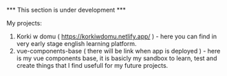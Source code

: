 *** This section is under development ***

My projects:

1. Korki w domu ( https://korkiwdomu.netlify.app/ ) - here you can find in very early stage english learning platform.
2. vue-components-base ( there will be link when app is deployed ) - here is my vue components base, it is basicly my sandbox to learn, test and create things that I find usefull for my future projects.
